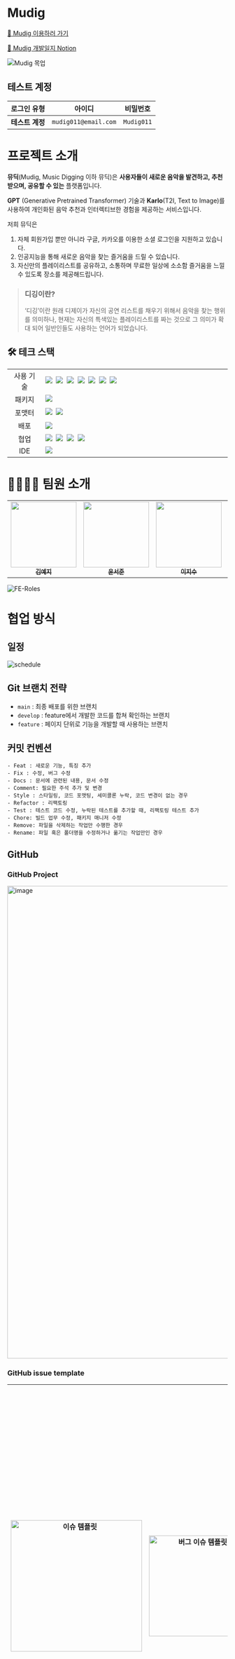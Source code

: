 # Mudig

[🎵 Mudig 이용하러 가기](https://www.mudig.co.kr/)

[🔗 Mudig 개발일지 Notion](https://www.notion.so/Mudig-4de021314fe54804a03d291908f3d508#0b69053285244feebfb6a7a9e4543be2)

![Mudig 목업](https://github.com/MusicDigging/Mudig_FE/assets/105140201/a6800871-704b-4d56-b8ff-6fc6db0bcf72)

## 테스트 계정

| 로그인 유형     | 아이디               | 비밀번호   |
| --------------- | -------------------- | ---------- |
| **테스트 계정** | `mudig011@email.com` | `Mudig011` |

<!-- 목차 작성하기 -->

# 프로젝트 소개

**뮤딕**(Mudig, Music Digging 이하 뮤딕)은 **사용자들이 새로운 음악을 발견하고, 추천받으며, 공유할 수 있는** 플랫폼입니다.

**GPT** (Generative Pretrained Transformer) 기술과 **Karlo**(T2I, Text to Image)를 사용하여 개인화된 음악 추천과 인터렉티브한 경험을 제공하는 서비스입니다.

저희 뮤딕은

1. 자체 회원가입 뿐만 아니라 구글, 카카오를 이용한 소셜 로그인을 지원하고 있습니다.
2. 인공지능을 통해 새로운 음악을 찾는 즐거움을 드릴 수 있습니다.
3. 자신만의 플레이리스트를 공유하고, 소통하며 무료한 일상에 소소함 즐거움을 느낄 수 있도록 장소를 제공해드립니다.

> ### 디깅이란?
>
> ‘디깅’이란 원래 디제이가 자신의 공연 리스트를 채우기 위해서 음악을 찾는 행위를 의미하나, 현재는 자신의 특색있는 플레이리스트를 짜는 것으로 그 의미가 확대 되어 일반인들도 사용하는 언어가 되었습니다.

<!-- 프로젝트 소개, 설명 작성하기 -->

## 🛠️ 테크 스택

<table>
<tr>
 <td align="center" width="100px">사용 기술</td>
 <td width="800px">
  <img src="https://img.shields.io/badge/React-61DAFB?style=for-the-badge&logo=React&logoColor=ffffff"/>&nbsp  
  <img src="https://img.shields.io/badge/reactquery-FF4154?style=for-the-badge&logo=reactquery&logoColor=white"/>&nbsp
  <img src="https://img.shields.io/badge/React%20Hook%20Form-EC5990?style=for-the-badge&logo=reacthookform&logoColor=ffffff"/>&nbsp  
  <img src="https://img.shields.io/badge/recoil-3578E5?style=for-the-badge&logo=recoil&logoColor=white"/>&nbsp 
   <img src="https://img.shields.io/badge/React%20Router-CA4245?style=for-the-badge&logo=ReactRouter&logoColor=white"/>&nbsp 
  <img src="https://img.shields.io/badge/styled--components-DB7093?style=for-the-badge&logo=styled-components&logoColor=white"/>&nbsp 
   <img src="https://img.shields.io/badge/axios-5A29E4?style=for-the-badge&logo=axios&logoColor=white"/>&nbsp 
    </td>
</tr>
<tr>
 <td align="center">패키지</td>
 <td>
    <img src="https://img.shields.io/badge/npm-CB3837?style=for-the-badge&logo=NPM&logoColor=ffffff"/>&nbsp 
  </td>
</tr>
<tr>
 <td align="center">포맷터</td>
 <td>
  <img src="https://img.shields.io/badge/Prettier-F7B93E?style=for-the-badge&logo=Prettier&logoColor=ffffff"/>&nbsp 
 <img src="https://img.shields.io/badge/eslint-4B32C3?style=for-the-badge&logo=eslint&logoColor=white"/>
 </td>
</tr>
<tr>
  <td align="center">배포</td>
  <td><img src="https://img.shields.io/badge/vercel-000000?style=for-the-badge&logo=vercel&logoColor=white"/></td>
</tr>
<tr>
 <td align="center">협업</td>
 <td>
    <img src="https://img.shields.io/badge/GitHub-181717?style=for-the-badge&logo=GitHub&logoColor=white"/>&nbsp 
    <img src="https://img.shields.io/badge/Notion-000000?style=for-the-badge&logo=Notion&logoColor=white"/>&nbsp
    <img src="https://img.shields.io/badge/Discord-4263f5?style=for-the-badge&logo=Discord&logoColor=white"/>&nbsp 
    <img src="https://img.shields.io/badge/Figma-d90f42?style=for-the-badge&logo=Figma&logoColor=white"/>&nbsp
 </td>
<tr>
 <td align="center">IDE</td>
 <td>
    <img src="https://img.shields.io/badge/VSCode-007ACC?style=for-the-badge&logo=Visual%20Studio%20Code&logoColor=white"/>&nbsp
</tr>
</table>

# 👨‍👩‍👧‍👧 팀원 소개

<table>
   <tr>
     <td align="center">
       <a href="https://github.com/yejify">
       <img src="https://avatars.githubusercontent.com/u/116805856?v=4" width="150px;" alt=""/><br />
       <sub>
         <b>김예지</b>
       </sub>
       </a>
       <br>
     </td>
     <td align="center">
       <a href="https://github.com/junny97">
       <img src="https://avatars.githubusercontent.com/u/72855681?v=4" width="150px;" alt=""/><br />
       <sub>
         <b>윤서준</b>
       </sub>
       </a>
       <br>
     </td>
     <td align="center">
       <a href="https://github.com/easyxxu">
       <img src="https://avatars.githubusercontent.com/u/107910342?v=4" width="150px;" alt=""/><br />
       <sub>
         <b>이지수</b>
       </sub>
       </a>
       <br>
     </td>
     <td align="center">
       <a href="https://github.com/dayannne">
       <img src="https://avatars.githubusercontent.com/u/105140201?v=4" width="150px;" alt=""/><br />
       <sub>
         <b>차다연</b>
       </sub>
       </a>
       <br>
     </td>
   </tr>
</table>

![FE-Roles](https://github.com/MusicDigging/Mudig_FE/assets/107910342/187c87a4-851d-4823-8b0e-3d5b8e61c81b)

# 협업 방식

## 일정

![schedule](https://github.com/MusicDigging/Mudig_FE/assets/116805856/322ab60a-49d1-4d35-a836-b4adcb76886b)

## Git 브랜치 전략

- `main` : 최종 배포를 위한 브랜치
- `develop` : feature에서 개발한 코드를 합쳐 확인하는 브랜치
- `feature` : 페이지 단위로 기능을 개발할 때 사용하는 브랜치

## 커밋 컨벤션

```
- Feat : 새로운 기능, 특징 추가
- Fix : 수정, 버그 수정
- Docs : 문서에 관련된 내용, 문서 수정
- Comment: 필요한 주석 추가 및 변경
- Style : 스타일링, 코드 포맷팅, 세미콜론 누락, 코드 변경이 없는 경우
- Refactor : 리팩토링
- Test : 테스트 코드 수정, 누락된 테스트를 추가할 때, 리팩토링 테스트 추가
- Chore: 빌드 업무 수정, 패키지 매니저 수정
- Remove: 파일을 삭제하는 작업만 수행한 경우
- Rename: 파일 혹은 폴더명을 수정하거나 옮기는 작업만인 경우
```

## GitHub

### GitHub Project

<img width="1079" alt="image" src="https://github.com/MusicDigging/Mudig_FE/assets/105140201/8703e1f3-f404-479f-b710-0ececf7ba251">

### GitHub issue template

| <img width="300" alt="이슈 템플릿" src="https://github.com/MusicDigging/Mudig_FE/assets/105140201/76f66910-6103-48f3-89f6-0295d893cff4"> | <img width="230" alt="버그 이슈 템플릿" src="https://github.com/MusicDigging/Mudig_FE/assets/105140201/e45b981e-981a-419f-b474-8c511d66fdd4"> | <img width="909" alt="image" src="https://github.com/MusicDigging/Mudig_FE/assets/105140201/58dbe789-dd30-4968-8c15-ec6cff787b37"> |
| ---------------------------------------------------------------------------------------------------------------------------------------- | --------------------------------------------------------------------------------------------------------------------------------------------- | ---------------------------------------------------------------------------------------------------------------------------------- |

### GitHub PR template

| <img width="284" alt="PR 템플릿" src="https://github.com/MusicDigging/Mudig_FE/assets/105140201/c1af47fe-1444-414a-aaa6-a3e0abc08acd"> | <img width="911" alt="image" src="https://github.com/MusicDigging/Mudig_FE/assets/105140201/797ea232-afb3-4796-8ca6-041db48225f1"> |
| -------------------------------------------------------------------------------------------------------------------------------------- | ---------------------------------------------------------------------------------------------------------------------------------- |

# 아키텍처

![Architecter](https://github.com/MusicDigging/Mudig_FE/assets/72855681/569915b7-de50-4a6d-ba88-a93337e03211)

# 페이지 소개

- ### 회원가입 페이지

  | 이메일 회원가입                                                                                                                              | 구글 회원가입                                                                                                                               | 카카오 회원가입                                                                                                                               |
  | -------------------------------------------------------------------------------------------------------------------------------------------- | ------------------------------------------------------------------------------------------------------------------------------------------- | --------------------------------------------------------------------------------------------------------------------------------------------- |
  | <img width="300" alt="이메일회원가입" src="https://github.com/MusicDigging/Mudig_FE/assets/107910342/abadfe50-9f00-4723-af8f-69aa50896f46"/> | <img width="300" alt="구글 회원가입" src="https://github.com/MusicDigging/Mudig_FE/assets/107910342/9ab77077-fdac-4466-8e95-28d6ca7f6664"/> | <img width="300" alt="카카오 회원가입" src="https://github.com/MusicDigging/Mudig_FE/assets/107910342/a9c477d2-3cfd-461f-9bd2-ff3182b6e178"/> |

- ### 로그인 페이지

  | 이메일 로그인                                                                                                                              | 구글 로그인                                                                                                                               | 카카오 로그인                                                                                                                               |
  | ------------------------------------------------------------------------------------------------------------------------------------------ | ----------------------------------------------------------------------------------------------------------------------------------------- | ------------------------------------------------------------------------------------------------------------------------------------------- |
  | <img width="300" alt="이메일로그인" src="https://github.com/MusicDigging/Mudig_FE/assets/107910342/20082ab6-923d-4683-9214-3586f3d9f901"/> | <img width="300" alt="구글 로그인" src="https://github.com/MusicDigging/Mudig_FE/assets/107910342/fd58cb56-42f7-4c1d-9960-c0524c4ccc0e"/> | <img width="300" alt="카카오 로그인" src="https://github.com/MusicDigging/Mudig_FE/assets/107910342/ace2ceeb-a525-47ac-9a3d-4df49d70fccb"/> |

- ### 홈 페이지

  | 홈                                                                                                                               | 스플래시                                                                                                                               |
  | -------------------------------------------------------------------------------------------------------------------------------- | -------------------------------------------------------------------------------------------------------------------------------------- |
  | <img width="300" alt="홈" src="https://github.com/MusicDigging/Mudig_FE/assets/107910342/ed33ff1a-e79f-410f-8cb2-bf796c7214e1"/> | <img width="300" alt="스플래시" src="https://github.com/MusicDigging/Mudig_FE/assets/107910342/59e4632c-c976-4c63-89fe-fec7d4341d18"/> |

- ### 검색 페이지

  | 검색                                                                                                                               |
  | ---------------------------------------------------------------------------------------------------------------------------------- |
  | <img width="300" alt="검색" src="https://github.com/MusicDigging/Mudig_FE/assets/107910342/d5a8752a-ff83-48db-b5ce-37d7988ac90c"/> |

- ### 플리 생성 페이지

  | 플리 생성                                                                                                                              |
  | -------------------------------------------------------------------------------------------------------------------------------------- |
  | <img width="300" alt="플리생성" src="https://github.com/MusicDigging/Mudig_FE/assets/107910342/15525cc5-5fa4-405c-b7db-df251ce3a899"/> |

- ### 플리 상세 페이지
  | 플리 상세                                                                                                                              | 플리 삭제                                                                                                                              | 플리 좋아요                                                                                                                              |
  | -------------------------------------------------------------------------------------------------------------------------------------- | -------------------------------------------------------------------------------------------------------------------------------------- | ---------------------------------------------------------------------------------------------------------------------------------------- |
  | <img width="300" alt="플리상세" src="https://github.com/MusicDigging/Mudig_FE/assets/107910342/0ea7f454-1135-4387-a049-d3e41205c689"/> | <img width="300" alt="플리상세" src="https://github.com/MusicDigging/Mudig_FE/assets/107910342/895ab130-83c2-4ff2-8f36-2c3d1f64a686"/> | <img width="300" alt="플리좋아요" src="https://github.com/MusicDigging/Mudig_FE/assets/107910342/a19b3bf1-9e2d-49b7-876e-631a6e3436cd"/> |

| 댓글                                                                                                                               | 대댓글                                                                                                                               |
| ---------------------------------------------------------------------------------------------------------------------------------- | ------------------------------------------------------------------------------------------------------------------------------------ |
| <img width="300" alt="댓글" src="https://github.com/MusicDigging/Mudig_FE/assets/107910342/df8edbbf-3fe6-436d-b245-66645f3b8294"/> | <img width="300" alt="대댓글" src="https://github.com/MusicDigging/Mudig_FE/assets/107910342/7f374218-75df-4a1b-ba5b-c9aa57215f9d"/> |

- ### 플리 수정 페이지

  | 플리 수정                                                                                                                              |
  | -------------------------------------------------------------------------------------------------------------------------------------- |
  | <img width="300" alt="플리수정" src="https://github.com/MusicDigging/Mudig_FE/assets/107910342/5aca7e9c-d98f-4360-a8c5-9380f1497c9d"/> |

- ### 랜덤 뮤비 페이지

  | 랜덤 뮤비                                                                                                                              | 랜덤뮤비\_곡추가                                                                                                                             |
  | -------------------------------------------------------------------------------------------------------------------------------------- | -------------------------------------------------------------------------------------------------------------------------------------------- |
  | <img width="300" alt="랜덤뮤비" src="https://github.com/MusicDigging/Mudig_FE/assets/107910342/e261d794-6c18-4f6d-b347-81b642c4401f"/> | <img width="300" alt="랜덤뮤비곡추가" src="https://github.com/MusicDigging/Mudig_FE/assets/107910342/2eff8cdd-1896-4696-aea5-d10b9aa35775"/> |

- ### 프로필 페이지

  | 마이 프로필                                                                                                                              | 아더 프로필                                                                                                                              | 로그아웃                                                                                                                               |
  | ---------------------------------------------------------------------------------------------------------------------------------------- | ---------------------------------------------------------------------------------------------------------------------------------------- | -------------------------------------------------------------------------------------------------------------------------------------- |
  | <img width="300" alt="마이프로필" src="https://github.com/MusicDigging/Mudig_FE/assets/107910342/d98c37f4-2ffc-4275-b297-9c3149e809e0"/> | <img width="300" alt="아더프로필" src="https://github.com/MusicDigging/Mudig_FE/assets/107910342/79bddec4-753e-4af1-8414-0df3624ea081"/> | <img width="300" alt="로그아웃" src="https://github.com/MusicDigging/Mudig_FE/assets/107910342/bd6e046f-8454-4847-8cb3-5316cdb35d6a"/> |

- ### 팔로우

  | 팔로우&언팔로우                                                                                                                               | 팔로잉&팔로워 리스트                                                                                                                          |
  | --------------------------------------------------------------------------------------------------------------------------------------------- | --------------------------------------------------------------------------------------------------------------------------------------------- |
  | <img width="300" alt="팔로우&언팔로우" src="https://github.com/MusicDigging/Mudig_FE/assets/107910342/f908213d-abfe-4d31-be26-eb71eacdc4a9"/> | <img width="300" alt="팔로우&언팔로우" src="https://github.com/MusicDigging/Mudig_FE/assets/107910342/20a1dfb7-8317-4000-9283-79b299c6ef1d"/> |

- ### 프로필 수정 페이지

  | 프로필 수정                                                                                                                              |
  | ---------------------------------------------------------------------------------------------------------------------------------------- |
  | <img width="300" alt="프로필수정" src="https://github.com/MusicDigging/Mudig_FE/assets/107910342/0a32fceb-ecbe-4ecb-aa1a-72949a5a187e"/> |

- ### 이벤트 페이지

  | 이벤트 페이지                                                                                                                          |
  | -------------------------------------------------------------------------------------------------------------------------------------- |
  | <img width="300" alt="랜덤뮤비" src="https://github.com/MusicDigging/Mudig_FE/assets/107910342/dbc90d4a-d629-4088-8a2b-1c01566cfee4"/> |

- ### 비밀번호 변경, 회원탈퇴 페이지
  | 비밀번호 변경                                                                                                                              | 회원탈퇴                                                                                                                               |
  | ------------------------------------------------------------------------------------------------------------------------------------------ | -------------------------------------------------------------------------------------------------------------------------------------- |
  | <img width="300" alt="비밀번호변경" src="https://github.com/MusicDigging/Mudig_FE/assets/107910342/94bb4199-5408-40e2-9eb7-46304b3afa08"/> | <img width="300" alt="회원탈퇴" src="https://github.com/MusicDigging/Mudig_FE/assets/107910342/80f5b675-c680-4601-b4ee-3715867f3e3d"/> |

# 핵심 기능/코드

## ️1️⃣ React-Player를 활용한 비디오 플레이어 커스텀

> 적용 이유

- 사용자가 재생을 직접 제어하고 디자인에 따라 커스텀 된 비디오 플레이어 화면을 보여주기 위해 React-Player 라이브러리를 도입하였습니다.

> 사용 방식

- 재생, 일시정지, 슬라이더(ProgressBar)를 통해 사용자가 비디오 플레이어를 직접 제어할 수 있도록 구현했습니다.
- 플레이리스트 목록에서 해당 음악 선택 혹은 현재 음악 종료 시 자동으로 다음 곡 재생 기능을 구현했습니다.
- range type의 input 태그를 활용하여 비디오의 재생 상태를 보여주고 재생 위치를 조절할 수 있는 슬라이더(ProgressBar)를 구현했습니다.
<details>
  <summary><b>코드보기</b></summary>

```jsx
export default function MusicPlayer(props) {
  const { pause, setPause, musicList, currMusic, setCurrMusic } = props;
  const playerRef = useRef(null);
  const [ready, setReady] = useState(false);
  const [played, setPlayed] = useState(0);
  const [duration, setDuration] = useState(0);

  const onEnded = () => {
    if (currMusic === musicList.length - 1) setReady(false);
    else setCurrMusic((prev) => prev + 1);
  };

  //  현재 재생 시간과 전체 비디오 시간 포맷 설정
  function formatTime(seconds) {
    const minutes = Math.floor(seconds / 60);
    seconds = Math.floor(seconds % 60);
    return `${minutes}:${seconds < 10 ? '0' : ''}${seconds}`;
  }

  return (
    <MusicPlayerWrap>
      <ReactPlayer
        url={musicList[currMusic]}
        ref={playerRef}
        className='player'
        playing={!pause} // 재생 상태, true = 재생중 / false = 일시 중지
        controls={false} // 유튜브 재생바 노출 여부
        width='100%'
        height='100%'
        onPlay={() => setPause(false)}
        onPause={() => setPause(true)}
        onEnded={onEnded} // 현재 영상 종료 시
        onReady={() => setReady(true)} // 영상이 로드되어 준비된 상태
        onDuration={setDuration} // 총 재생 시간
        onProgress={({ played }) => !pause && setPlayed(played)} // 현재 재생 시간
      />
      {ready && (
        <ProgressBar>
          <time dateTime='P1S'>{formatTime(played * duration)}</time>
          <input
            type='range'
            min='0'
            max='0.999999'
            step='any'
            value={played}
            style={{ '--progress': `${played * 100}%` }}
            onChange={(e) => {
              setPlayed(parseFloat(e.target.value));
              playerRef.current.seekTo(parseFloat(e.target.value));
            }}
          />
          <time dateTime='P1S'>{formatTime(duration)}</time>
        </ProgressBar>
      )}
    </MusicPlayerWrap>
  );
}
```

</details>

## 2️⃣ React-Hook-Form 적용

> 적용 이유

- React-Hook-Form은 입력 필드 갱신 및  <strong>리렌더링을 최소화</strong>하여 불필요한 작업을 방지하고 빠른 사용자 경험을 제공하기에 도입하였습니다.
- React-Hook-Form은 사용하기 쉽고 직관적인 API를 제공합니다. 필요한 기능을 간단한 훅 함수로 호출하고, 컴포넌트 내에서 필요한 상태와 메서드를 사용할 수 있어 보다 효율적으로 폼 로직을 작성할 수 있습니다.
  -React-Hook-Form은 유연하고 확장 가능한 구조를 가지고 있습니다. 내장된 메서드들 뿐만 아니라 직접 커스텀 유효성 검사 규칙을 생성하여 폼의 요구사항을 관리할 수 있습니다.

> 사용 방식

- 기존 Input 컴포넌트에 React-Hook-Form 속성을 적용시킨 뒤 React-Hook-Form에서 제공하는 formProvider를 사용하여 form 하위 input들의 값들을 사용할 수 있는 제어 컴포넌트를 생성하여 사용하였습니다.

## 3️⃣ 무한 스크롤

> 적용 이유

- 랜덤 뮤비 감상 시 무한 스크롤을 적용하여 스크롤 이벤트 발생 시 자연스럽게 새로운 뮤비들을 로드하여 사용자가 이탈하지 않고 계속해서 콘탠츠를 둘러볼 수 있도록 하기 위해 적용하였습니다.

> 사용 방식

- <strong>Intersection Observer API</strong> 라이브러리를 이용하여 무한스크롤을 구현하였습니다.
- useRef()를 사용하여 targetRef 객체를 만들고 IntersectionObserver를 활용하여 사용자의 화면이 끝나갈떄를 감지하여 새로운 뮤비 정보 데이터를 추가로 호출합니다.
- useEffect 훅을 사용하여 컴포넌트가 렌더링될 때마다 무한 스크롤 이벤트를 감지합니다.
- 더이상 보여줄 데이터가 없다면 토스트 메시지를 통해 데이터 호출이 끝났음을 알려줍니다.
<details>
<summary>코드 보기</summary>

<!--summary 아래 빈칸 공백 두고 내용을 적는공간-->

<br>

**랜덤뮤비 코드중 일부**

```javascript
import { useRandomMv } from '../../hooks/queries/useRandomMv';
export default function RandomMusic() {
  const { mutate: getRandomMv } = useRandomMv();
  const [id, setId] = useState([]);
  const selectId = id.join(',');
  const targetRef = useRef(null);

  useEffect(() => {
    const fetchRandomMv = async () => {
      const data = { selectId, page };

      getRandomMv(data, {
        onSuccess: (newVideoData) => {
          if (newVideoData.length === 0) {
            setIsEnd(true);
            return;
          }
          //받아온 뮤비들의 id값 갱신하여 [id, setId] 에 저장
          const dataId = newVideoData.map((video) => video.id);
          setId((prevId) => [...prevId, ...dataId]);
          setPage((prevPage) => prevPage + 1);
          //기존 비디오랑 새로 받아오는 비디오
          setAllVideos((prevVideos) => [...prevVideos, ...newVideoData]);
        },
        onError: (error) => {
          console.error('랜덤뮤비 불러오기 실패', error);
        },
      });
    };

    const observerCallback = async ([entry]) => {
      if (entry.isIntersecting) {
        await fetchRandomMv();
      }
    };

    const observerOptions = {
      threshold: 1,
    };

    const observer = new IntersectionObserver(
      observerCallback,
      observerOptions,
    );

    if (targetRef.current) {
      observer.observe(targetRef.current);
    } else if (!isEnd) {
      // 더 이상 데이터가 없는 경우
      InfoToast.fire({
        icon: 'info',
        title: '더 이상 보여줄 뮤비 정보가 없습니다!',
      });
    }

    return () => {
      observer.disconnect();
    };
  }, [page]);
  return (
    <>
      {toast && (
        <Toast setToast={setToast} text={toast.content} type={toast.type} />
      )}
      <MainHeader />

      <PlayerWrap>
        {allVideos &&
          allVideos.map((video, index) => (
            <PlayerBox id={video.id} key={index}>
              <VideoPlayer url={video.information} />
              <VideoInfo
                title={video.song}
                views={video.singer}
                onAddButtonClick={() => handleAddButtonClick(video.id)}
              />
            </PlayerBox>
          ))}

        <div ref={targetRef} />
        {modalOpen && <AddModal videoId={videoId} />}
        <MoveToTopButton></MoveToTopButton>
      </PlayerWrap>
    </>
  );
}
```

</details>

## 4️⃣ 플리 수정 (순서 수정)

> 적용 이유

- 플레이리스트를 수정할 때 요구사항 중 하나인 순서 변경에서 drag & drop 기능을 사용해야 했습니다.
- 이때, 단순히 순서만 변경하면 되었기에 초보자도 쉽게 쓸 수 있는 라이브러리이면서, 성능과 애니메이션 효과가 돋보이는 **react-beautiful-dnd** 라이브러리를 사용하여 구현하기로 결정했습니다.
<details>
<summary>코드 보기</summary>

```javascript
export default function PlayListModify({ playlistDesc }) {
  const navigate = useNavigate();
  const [playlistInfo, setPlayListInfo] = useRecoilState(PlayListAtom);
  const [music, setMusic] = useState(playlistInfo.music || []);
  const { mutate: modifyPlaylist } = useModifyPlaylist(
    playlistInfo.playlist.id,
  );
  const [delMusic, setDelMusic] = useState([]);
  const [changedOrder, setChangedOrder] = useState([]);
  const [toast, setToast] = useRecoilState(toastAtom);

  const handleDelBtn = (itemId) => {
    const newMusic = music.filter((item) => item.id !== itemId);
    setMusic(newMusic);
    const newOrder = changedOrder.filter((item) => item !== itemId);
    setChangedOrder(newOrder);
    setDelMusic([...delMusic, itemId]);
  };

  const handleModifyClick = (e) => {
    const reqData = {
      del_music_list: delMusic.join(','),
      move_music: changedOrder.join(','),
      title: playlistDesc.title,
      content: playlistDesc.content,
      is_public: playlistDesc.is_public,
    };
    modifyPlaylist(reqData, {
      onSuccess: () => {
        setToast({ content: '수정에 성공하였습니다.', type: 'success' });
        navigate(-1);
      },
      onError: (error) => {
        setToast({ content: '수정에 실패하였습니다.', type: 'warning' });
      },
    });
  };

  const onDragEnd = ({ source, destination }) => {
    if (!destination) return;

    const _items = JSON.parse(JSON.stringify(music));
    const [targetItem] = _items.splice(source.index, 1);
    _items.splice(destination.index, 0, targetItem);
    setMusic(_items);

    const newOrder = _items.map((item) => item.id);
    setChangedOrder(newOrder);
  };

  return (
    <PlayListModifyWrap>
      <DragDropContext onDragEnd={onDragEnd}>
        <Droppable droppableId='droppable'>
          {(provided) => (
            <PlayList
              innerRef={provided.innerRef}
              droppableProps={provided.droppableProps}
            >
              {music.map((item, index) => (
                <Draggable
                  draggableId={`${item.id}`}
                  index={index}
                  key={item.id}
                  disableInteractiveElementBlocking
                >
                  {(provided) => (
                    <PlayListItem
                      innerRef={provided.innerRef}
                      dragHandleProps={provided.dragHandleProps}
                      draggableProps={provided.draggableProps}
                      modify={true}
                      img={item.thumbnail}
                      title={item.song}
                      info={item.singer}
                    >
                      <DelBtn
                        type='button'
                        name='삭제'
                        onClick={() => handleDelBtn(item.id)}
                      >
                        <img src={CloseIcon} alt='삭제' />
                      </DelBtn>
                    </PlayListItem>
                  )}
                </Draggable>
              ))}
              {provided.placeholder}
            </PlayList>
          )}
        </Droppable>
      </DragDropContext>
      <SaveBtn onClick={handleModifyClick}>저장</SaveBtn>
    </PlayListModifyWrap>
  );
}
```

</details>
<br>

# 트러블 슈팅

<!-- 개발기간 동안 만난 버그나 이슈 정리 -->

<details>
  <summary><h3>크로스 브라우징 이슈 - 모바일 브라우저 화면 잘림 현상</h3></summary>

모바일 브라우저(주로 ios, safari)에서 기본 주소 표시줄과 하단바 영역으로 인해
아래 혹은 윗부분의 요소가 잘려보이는 현상

- 처음 페이지 이동 시 초기 화면이 위쪽 요소부터 보이지 않고 중간 위치부터 보임
- 높이가 화면에 맞춰지지 않고 화면 높이보다 길어짐. 아래에 위치하는 요소가 더 밑에 위치하게 되면서 잘려 보임

<h4>원인</h4>

ios safari 브라우저의 경우,
상단의 url바 혹은 하단의 툴바로 인해 화면의 크기(viewport)를 실제 보여지는 윈도우 innerHeight보다 크게 잡음.
그래서 height을 100vh로 잡아 작성하더라도 실제 safari 모바일 화면에서는 스크롤이 생길만큼 공간이 생기면서 발생하는 현상

<h4>해결 방법</h4>

`dvh` 단위 사용
주소 표시줄이 스크롤을 통해 축소가 되는지 노출이 되고 있는지에 상관 없이
현재 보여지는 뷰포트 높이를 동적으로 가져옴
<img src='https://github.com/MusicDigging/Mudig_FE/assets/105140201/f2b3085e-c85e-48d0-8cb7-22e5204377b0'/>

</details>
<details>
  <summary><h3>크로스 브라우징 이슈 - 모바일 Input 화면 확대 현상</h3>
 </summary>
 모바일 인풋창 클릭 시 확대되는 현상 (ios에서 발생)<br/>
- index.html 파일 내 viewport meta 태그 props에 content= `'user-scalable=no'` 설정 추가

```html
<meta
  name="viewport"
  content="width=device-width, initial-scale=1, user-scalable=no"
/>
```

  </details>
<details>
  <summary><h3>리액트 쿼리 - Delete 요청 후 기존 캐싱된 쿼리 데이터 제거</h3></summary>
useMutation으로 데이터를 삭제하는 Delete 요청 후 다른 데이터를 불러올 때 발생한 오류
ex) 플레이리스트 상세 페이지의 데이터를 삭제한 후 다른 플레이리스트 상세 페이지로 이동 시 에러 발생
<h4>원인</h4>
삭제한 데이터가 리액트 쿼리 데이터에 남아있어 발생하는 오류
<h4>해결 방법</h4>

useMutation Delete 요청 성공 시 쿼리 데이터를 제거하는 `queryClient.removeQueries()` 적용

![](https://velog.velcdn.com/images/day_1226/post/7d153aa0-2187-4413-93b9-d570a1457a74/image.png)

</details>

<details>
  <summary><h3>리액트 쿼리 - fetching된 데이터 실시간 갱신
</h3></summary>

<h4><b>GET</b> - 'refetch()' 메서드를 통한 갱신</h4>

해당 쿼리에 해당하는 데이터를 서버로부터 다시 가져올 때 사용

- 1번 검색 후 재검색 요청 시 재검색 된 keyword에 해당하는 데이터로 갱신되지 않는 오류 발생

  ```jsx
  export const useSearch = (query) => {
    const { data, isLoading, refetch } = useQuery(
      'get-search',
      () => {
        return privateInstance.get(`/playlist/search/?query=${query}`);
      },
      { select: (response) => response.data },
    );
    return { data, isLoading, refetch };
  };

  export default function SearchResult() {
    const { keyword } = useParams();
    const { data, isLoading, refetch } = useSearch(keyword);
    useEffect(() => {
      refetch();
    }, [keyword]);

    //...
  }
  ```

  useQuery 훅에서 refetch 함수를 반환한 후,
  컴포넌트 내 useEffect 훅 내부에서 refetch 함수를 호출하여 keyword가 변경될 때마다 'get-search' 쿼리가 다시 실행되어 최신의 검색 결과를 가져오게 함.
  <h4><b>POST/PUT/DELETE</b> - 쿼리를 무효화하는 명령어'queryClient.invalidateQueries()'를 사용하여 갱신</h4>
  프로젝트 진행 중, API를 통해 데이터를 POST하거나 DELETE할 때, 요청은 성공적으로 처리되었으나, 현재 화면에 변화된 데이터가 반영되지 않는 문제에 직면했습니다. 이는 페이지 컴포넌트 내의 각 요소 컴포넌트가 변경사항을 감지하고 업데이트하지 못하는 문제로 밝혀졌습니다.<br/>
  이 문제를 해결하기 위해,`queryClient`의 `invalidateQueries` 기능을 활용해, GET 요청 때 생성한 쿼리 키에 해당하는 캐시된 데이터를 무효화하여, 쿼리가 실행될 때 캐시를 사용하지 않고 서버로부터 새로운 데이터를 가져와 데이터를 즉시 갱신하는 방법으로 해결하였습니다.

  - **구현 과정**: 버튼 클릭 시 `create mutation`을 실행하고, `onSuccess` 콜백 함수에서 `invalidateQueries()`를 호출하도록 설정했습니다.
  - **결과**: 이 방법을 적용한 결과, `invalidateQueries()`가 자동으로 최신 값으로 데이터를 다시 가져오는(refetch) 작업을 수행하게 되었고, 이는 화면에 실시간으로 데이터가 업데이트되는 효과를 가져왔습니다.

  ```jsx
    const useFollowUser = () => {
      const queryClient = useQueryClient();

      const postFollow = useMutation(
        (userId) => privateInstance.post(`/user/${userId}/follow/`),
        {
          onSuccess: () => {
            // 팔로잉 목록 쿼리 갱신
            queryClient.invalidateQueries('get-following');
            queryClient.invalidateQueries('get-follower');
            queryClient.invalidateQueries('get-profile');
          },
        },
      );
  ```

</details>

# 느낀점

<details>
<summary><h3>김예지</h3></summary>

이번 프로젝트를 통해 백엔드 개발자와 디자이너와 소통하면서 전체적인 흐름을 파악할 수 있고 각 파트간의 어떤 의사소통이 이뤄져야 하는지 배울 수 있었던 기회여서 좋았습니다. PM이 없어서 프론트엔드의 역할과 기획의 역할을 같이 하면서 프론트엔드의 업무에 대해 이해도를 높일 수 있었습니다. 다른 파트의 작업이 진행되어야 개발을 시작할 수 있고 다른 파트의 수정사항이 스노우볼처럼 굴러오는 것을 보면서 프로젝트 기한 내에 업무를 마무리하기 위해서는 커뮤니케이션 능력이 정말 중요하고 필수적이라는 것을 경험하게 되었습니다. 프론트엔드 리더로 프로젝트를 진행하면서 부족한 부분도 많았을텐데 함께 해준 팀원분들에게 감사하고 모두 고생 많으셨습니다.

</details>

<details>
<summary><h3>차다연</h3></summary>
프론트엔드, 백엔드, 디자이너가 기획부터 배포까지 전 과정을 함께 수행하며 PM이 없는 상태에서 협업한 과정이 쉽지만은 않았지만 그럼에도 서로의 부족한 점을 채워주고 열심히 소통하고 이해하려 노력한 과정 속에서 분명한 보람과 즐거움을 느낀 경험이었습니다 :)<br/>
서로 다른 분야와 함께하며 프론트엔드의 역할을 보다 명확히 이해할 수 있었고, 백엔드, 디자이너와의 조율 과정 속에서 초기 기획 설정과 커뮤니케이션이 얼만큼 중요한지도 실감할 수 있었던 것 같습니다. 특히 백엔드 개발자와의 협업을 통해 API 연동의 중요성을 크게 느낄 수 있었고, 디자이너와의 소통을 통해 사용자 경험(UX) 개선의 필요성을 더욱 인식하게 된 것 같아요.<br/>
함께한 팀원 모두 수고 많으셨습니다~!
</details>
 
### 이지수

<summary><h3>윤서준</h3></summary>

이번 뮤딕 프로젝트를 통해 디자이너와 백엔드 개발자분들과 협업을 진행하게 되었습니다. PM이 없는 상태에서 기획을 시작하여 중간 기획 수정사항이 여러번 생기기도 했지만, 팀원들간의 지속적인 소통을 통해 원할하게 조정할 수 있었습니다. 또한 백엔드 분들과의 협업을 통해 API의 설계부터 생성까지의 작업을 확인하고 이해할 수 있게 되어 좋았습니다.

</details>

# 유저 피드백 이후

<a href="#top">🔼 Top</a>
